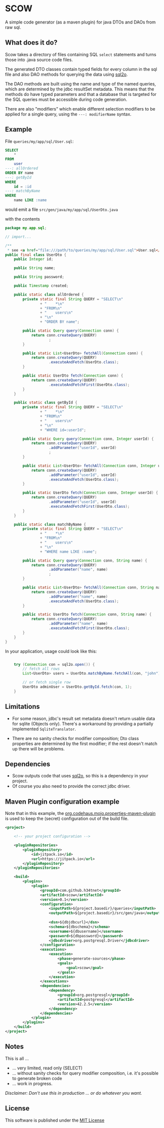 # SCOW 

A simple code generator (as a maven plugin) for java DTOs and DAOs from raw sql.

## What does it do?

Scow takes a directory of files containing SQL `select` statements and turns 
those into .java source code files.

The generated DTO classes contain typed fields for every column in the sql file
and also DAO methods for querying the data using 
[sql2o](https://www.sql2o.org/).

The DAO methods are built using the name and type of the named queries, which 
are determined by the jdbc resultSet metadata. This means that the methods do 
have typed parameters and that a database that is targeted for the SQL queries 
must be accessible during code generation.      

There are also "modifiers" which enable different selection modifiers to be 
applied for a single query, using the `---: modifierName` syntax.

## Example

File `queries/my/app/sql/User.sql`:

```sql
SELECT
    *
FROM
    user
---: allOrdered
ORDER BY name
---: getById
WHERE
    id = :id
---: matchByName
WHERE
    name LIKE :name
```

would emit a file `src/gen/java/my/app/sql/UserDto.java`

with the contents

```java
package my.app.sql;

// import... 

/**
 * see <a href="file:///path/to/queries/my/app/sql/User.sql">User.sql</a> */
public final class UserDto {
    public Integer id;

    public String name;

    public String password;

    public Timestamp created;

    public static class allOrdered {
        private static final String QUERY = "SELECT\n"
                + "    *\n"
                + "FROM\n"
                + "    users\n"
                + "\n"
                + "ORDER BY name";

        public static Query query(Connection conn) {
            return conn.createQuery(QUERY)
                    ;
        }

        public static List<UserDto> fetchAll(Connection conn) {
            return conn.createQuery(QUERY)
                    .executeAndFetch(UserDto.class);
        }

        public static UserDto fetch(Connection conn) {
            return conn.createQuery(QUERY)
                    .executeAndFetchFirst(UserDto.class);
        }
    }

    public static class getById {
        private static final String QUERY = "SELECT\n"
                + "    *\n"
                + "FROM\n"
                + "    users\n"
                + "\n"
                + "WHERE id=:userId";

        public static Query query(Connection conn, Integer userId) {
            return conn.createQuery(QUERY)
                    .addParameter("userId", userId)
                    ;
        }

        public static List<UserDto> fetchAll(Connection conn, Integer userId) {
            return conn.createQuery(QUERY)
                    .addParameter("userId", userId)
                    .executeAndFetch(UserDto.class);
        }

        public static UserDto fetch(Connection conn, Integer userId) {
            return conn.createQuery(QUERY)
                    .addParameter("userId", userId)
                    .executeAndFetchFirst(UserDto.class);
        }
    }

    public static class matchByName {
        private static final String QUERY = "SELECT\n"
                + "    *\n"
                + "FROM\n"
                + "    users\n"
                + "\n"
                + "WHERE name LIKE :name";

        public static Query query(Connection conn, String name) {
            return conn.createQuery(QUERY)
                    .addParameter("name", name)
                    ;
        }

        public static List<UserDto> fetchAll(Connection conn, String name) {
            return conn.createQuery(QUERY)
                    .addParameter("name", name)
                    .executeAndFetch(UserDto.class);
        }

        public static UserDto fetch(Connection conn, String name) {
            return conn.createQuery(QUERY)
                    .addParameter("name", name)
                    .executeAndFetchFirst(UserDto.class);
        }
    }
}

```

In your application, usage could look like this:

```java

    try (Connection con = sql2o.open()) {
        // fetch all rows
        List<UserDto> users = UserDto.matchByName.fetchAll(con, "john");

        // or fetch single row
        UserDto adminUser = UserDto.getById.fetch(con, 1);
    }
```

## Limitations  

* For some reason, jdbc's result set metadata doesn't return usable data for 
  sqlite (Objects only). There's a workaround by providing a partially 
  implemented `SqliteTranslator`.
  
* There are no sanity checks for modifier composition; Dto class properties are
  determined by the first modifier; if the rest doesn't match up there will be
  problems.

## Dependencies

* Scow outputs code that uses [sql2o](https://www.sql2o.org/), so this is a 
  dependency in your project.
* Of course you also need to provide the correct jdbc driver.

## Maven Plugin configuration example

Note that in this example, the 
[org.codehaus.mojo.properties-maven-plugin](https://mvnrepository.com/artifact/org.codehaus.mojo/properties-maven-plugin) 
is used to keep the (secret) configuration out of the build file. 

```xml
<project>

    <!-- your project configuration -->

    <pluginRepositories>
        <pluginRepository>
            <id>jitpack.io</id>
            <url>https://jitpack.io</url>
        </pluginRepository>
    </pluginRepositories>

    <build>
        <plugins>
            <plugin>
                <groupId>com.github.h34tnet</groupId>
                <artifactId>scow</artifactId>
                <version>0.1</version>
                <configuration>
                    <inputPath>${project.basedir}/queries</inputPath>
                    <outputPath>${project.basedir}/src/gen/java</outputPath>
            
                    <dsn>${dbjdbcurl}</dsn>
                    <schema>${dbschema}</schema>
                    <username>${dbusername}</username>
                    <password>${dbpassword}</password>
                    <jdbcdriver>org.postgresql.Driver</jdbcdriver>
                </configuration>
                <executions>
                    <execution>
                        <phase>generate-sources</phase>
                        <goals>
                            <goal>scow</goal>
                        </goals>
                    </execution>
                </executions>
                <dependencies>
                    <dependency>
                        <groupId>org.postgresql</groupId>
                        <artifactId>postgresql</artifactId>
                        <version>42.2.5</version>
                    </dependency>
                </dependencies>
            </plugin>
        </plugins>
    </build>
</project>
```
 
 ## Notes
 
 This is all ...
 
 * ... very limited, read only (SELECT)
 * ... without sanity checks for query modifier composition, i.e. it's possible 
   to generate broken code  
 * ... work in progress.
 
 _Disclaimer: Don't use this in production ... or do whatever you want._
 
 ## License

This software is published under the [MIT License](LICENSE)